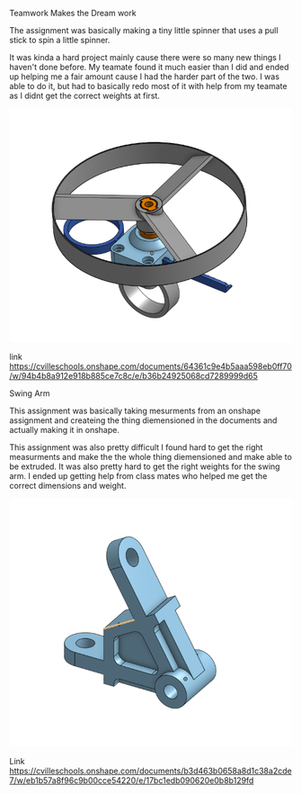 
Teamwork Makes the Dream work

The assignment was basically making a tiny little spinner that uses a pull stick to spin a little spinner.

It was kinda a hard project mainly cause there were so many new things I haven't done before. My teamate found it much easier than I did and ended up helping me a fair amount cause I had the harder part of the two. I was able to do it, but had to basically redo most of it with help from my teamate as I didnt get the correct weights at first.

![name](https://github.com/Ncrawfo72/Onshape/blob/master/Media/Screenshot%202022-10-14%20153354.png)

link
https://cvilleschools.onshape.com/documents/64361c9e4b5aaa598eb0ff70/w/94b4b8a912e918b885ce7c8c/e/b36b24925068cd7289999d65






















Swing Arm

This assignment was basically taking mesurments from an onshape assignment and createing the thing diemensioned in the documents and actually making it in onshape.

This assignment was also pretty difficult I found hard to get the right measurments and make the the whole thing diemensioned and make able to be extruded. It was also pretty hard to get the right weights for the swing arm. I ended up getting help from class mates who helped me get the correct dimensions and weight.

![name](https://github.com/Ncrawfo72/Onshape/blob/master/Media/Screenshot%202022-10-14%20153254.png)

Link
https://cvilleschools.onshape.com/documents/b3d463b0658a8d1c38a2cde7/w/eb1b57a8f96c9b00cce54220/e/17bc1edb090620e0b8b129fd
